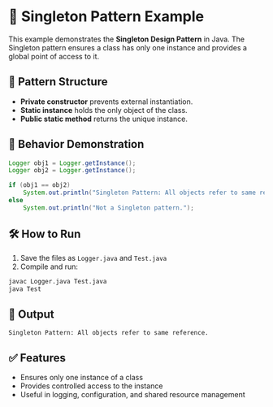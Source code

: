 # 🧵 Singleton Pattern Example

This example demonstrates the **Singleton Design Pattern** in Java. The Singleton pattern ensures a class has only one instance and provides a global point of access to it.

## 🔁 Pattern Structure

- **Private constructor** prevents external instantiation.
- **Static instance** holds the only object of the class.
- **Public static method** returns the unique instance.

## 🧪 Behavior Demonstration

```java
Logger obj1 = Logger.getInstance();
Logger obj2 = Logger.getInstance();

if (obj1 == obj2)
    System.out.println("Singleton Pattern: All objects refer to same reference.");
else
    System.out.println("Not a Singleton pattern.");
```

## 🛠️ How to Run

1. Save the files as `Logger.java` and `Test.java`
2. Compile and run:

```bash
javac Logger.java Test.java
java Test
```

## 📌 Output

```
Singleton Pattern: All objects refer to same reference.
```

## ✅ Features

- Ensures only one instance of a class
- Provides controlled access to the instance
- Useful in logging, configuration, and shared resource management

